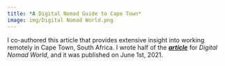 ```yaml
---
title: *A Digital Nomad Guide to Cape Town*
image: img/Digital Nomad World.png
---
```


I co-authored this article that provides extensive insight into working remotely in Cape Town, South Africa. I wrote half of the <a href="https://digitalnomads.world/city-guide/cape-town/" target="_blank">***article***</a> for *Digital Nomad World*, and it was published on June 1st, 2021. 
